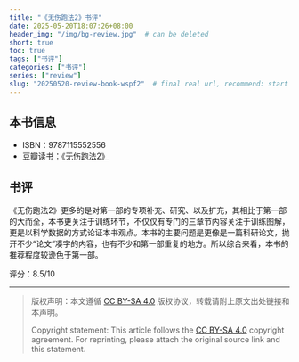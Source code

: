 ```yaml
---
title: "《无伤跑法2》书评"
date: 2025-05-20T18:07:26+08:00
header_img: "/img/bg-review.jpg"  # can be deleted
short: true
toc: true
tags: ["书评"]
categories: ["书评"]
series: ["review"]
slug: "20250520-review-book-wspf2"  # final real url, recommend: start by date, follow lower case words with hyphen splitter. E.g., `20230316-text-title`
---
```


## 本书信息

- ISBN：9787115552556
- 豆瓣读书：[《无伤跑法2》](https://book.douban.com/subject/35325044/)

## 书评

《无伤跑法2》更多的是对第一部的专项补充、研究、以及扩充，其相比于第一部的大而全，本书更关注于训练环节，不仅仅有专门的三章节内容关注于训练图解，更是以科学数据的方式论证本书观点。本书的主要问题是更像是一篇科研论文，抛开不少“论文”凑字的内容，也有不少和第一部重复的地方。所以综合来看，本书的推荐程度较逊色于第一部。

评分：8.5/10

---

> 版权声明：本文遵循 [CC BY-SA 4.0](https://creativecommons.org/licenses/by-sa/4.0/deed.zh) 版权协议，转载请附上原文出处链接和本声明。
>
> Copyright statement: This article follows the [CC BY-SA 4.0](https://creativecommons.org/licenses/by-sa/4.0/deed.en) copyright agreement. For reprinting, please attach the original source link and this statement.
